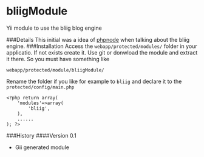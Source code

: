 bliigModule
===========
Yii module to use the bliig blog engine

###Details
This initial was a idea of [phpnode]() when talking about the bliig engine. 
###Installation
Access the <code>webapp/protected/modules/</code> folder in your applicatio. If not exists create it.
Use git or donwload the module and extract it there. So you must have something like 

    webapp/protected/module/bliigModule/

Rename the folder if you like for example to <code>bliig</code> and declare it to the <code>protected/config/main.php</code>

    <?php return array(
        'modules'=>array(
            'bliig',
        ),
        ......
    ); ?>
###History
####Version 0.1
- Gii generated module    
